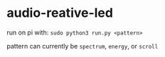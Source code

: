 # audio-reative-led


run on pi with: `sudo python3 run.py <pattern>`

pattern can currently be `spectrum`, `energy`, or `scroll`
